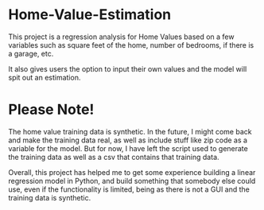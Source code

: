 # Home-Value-Estimation


This project is a regression analysis for Home Values based on a few variables such as square feet of the home, number of bedrooms, if there is a garage, etc.

It also gives users the option to input their own values and the model will spit out an estimation. 


# Please Note!

The home value training data is synthetic. In the future, I might come back and make the training data real, as well as include stuff like zip code as a variable for the model. But for now, I have left the script used to generate the training data as well as a csv that contains that training data. 

Overall, this project has helped me to get some experience building a linear regression model in Python, and build something that somebody else could use, even if the functionality is limited, being as there is not a GUI and the training data is synthetic.
